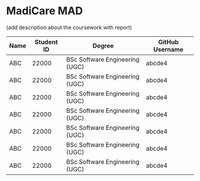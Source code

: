 # MadiCare MAD
(add description about the coursework with report)

| Name                    | Student ID | Degree                                      | GitHub Username    |
|-------------------------|------------|---------------------------------------------|--------------------|
| ABC                     | 22000      | BSc Software Engineering (UGC)              | abcde4             |
| ABC                     | 22000      | BSc Software Engineering (UGC)              | abcde4             |
| ABC                     | 22000      | BSc Software Engineering (UGC)              | abcde4             |
| ABC                     | 22000      | BSc Software Engineering (UGC)              | abcde4             |
| ABC                     | 22000      | BSc Software Engineering (UGC)              | abcde4             |
| ABC                     | 22000      | BSc Software Engineering (UGC)              | abcde4             |
| ABC                     | 22000      | BSc Software Engineering (UGC)              | abcde4             |


